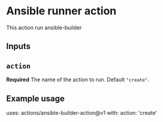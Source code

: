 # Ansible runner action

This action run ansible-builder

## Inputs

## `action`

**Required** The name of the action to run. Default `"create"`.

## Example usage

uses: actions/ansible-builder-action@v1
with:
  action: 'create'
